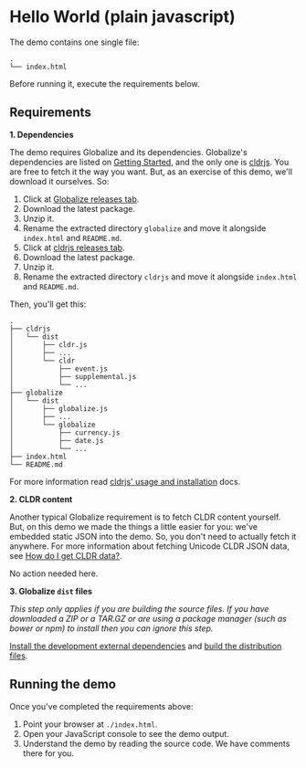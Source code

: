 # Hello World (plain javascript)

The demo contains one single file:

```
.
└── index.html
```

Before running it, execute the requirements below.


## Requirements

**1. Dependencies**

The demo requires Globalize and its dependencies. Globalize's dependencies are listed on [Getting
Started](../../README.md#dependencies), and the only one is
[cldrjs](https://github.com/rxaviers/cldrjs). You are free to fetch it the way you want. But, as an
exercise of this demo, we'll download it ourselves. So:

1. Click at [Globalize releases tab](https://github.com/globalizejs/globalize/releases).
1. Download the latest package.
1. Unzip it.
1. Rename the extracted directory `globalize` and move it alongside `index.html` and `README.md`.
1. Click at [cldrjs releases tab](https://github.com/rxaviers/cldrjs/releases).
1. Download the latest package.
1. Unzip it.
1. Rename the extracted directory `cldrjs` and move it alongside `index.html` and `README.md`.

Then, you'll get this:

```
.
├── cldrjs
│   └── dist
│       ├── cldr.js
│       ├── ...
│       └── cldr
│           ├── event.js
│           ├── supplemental.js
│           └── ...
├── globalize
│   └── dist
│       ├── globalize.js
│       ├── ...
│       └── globalize
│           ├── currency.js
│           ├── date.js
│           └── ...
├── index.html
└── README.md
```

For more information read [cldrjs' usage and
installation](https://github.com/rxaviers/cldrjs#usage-and-installation) docs.

**2. CLDR content**

Another typical Globalize requirement is to fetch CLDR content yourself. But, on
this demo we made the things a little easier for you: we've embedded static JSON
into the demo. So, you don't need to actually fetch it anywhere. For more
information about fetching Unicode CLDR JSON data, see [How do I get CLDR
data?](../../doc/cldr.md).

No action needed here.

**3. Globalize `dist` files**

*This step only applies if you are building the source files. If you have downloaded a ZIP or a TAR.GZ or are using a package manager (such as bower or npm) to install then you can ignore this step.*

[Install the development external dependencies](../../README.md#install-development-external-dependencies) and [build the distribution files](../../README.md#build).

## Running the demo

Once you've completed the requirements above:

1. Point your browser at `./index.html`.
1. Open your JavaScript console to see the demo output.
1. Understand the demo by reading the source code. We have comments there for
you.
